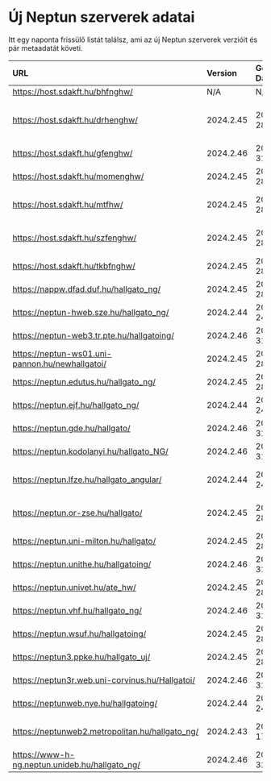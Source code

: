 # Új Neptun szerverek adatai

Itt egy naponta frissülő listát találsz, ami az új Neptun szerverek verzióit és pár metaadatát követi.

| URL                                             | Version   | Generation Date     | Organization Name                         | Captcha Required |
|:----------------------------------------------|:--------|:------------------|:----------------------------------------|:---------------|
| https://host.sdakft.hu/bhfnghw/                 | N/A       | N/A                 | N/A                                       | N/A              |
| https://host.sdakft.hu/drhenghw/                | 2024.2.45 | 2024-10-28T14:29:18 | Debreceni Református Hittudományi Egyetem | 3                |
| https://host.sdakft.hu/gfenghw/                 | 2024.2.46 | 2024-10-31T19:32:21 | Gál Ferenc Egyetem                        | 3                |
| https://host.sdakft.hu/momenghw/                | 2024.2.45 | 2024-10-28T14:29:18 | Moholy-Nagy Művészeti Egyetem             | 3                |
| https://host.sdakft.hu/mtfhw/                   | 2024.2.45 | 2024-10-28T14:29:18 | Magyar Táncművészeti Egyetem              | 3                |
| https://host.sdakft.hu/szfenghw/                | 2024.2.45 | 2024-10-28T14:29:18 | Színház- és Filmművészeti Egyetem         | 3                |
| https://host.sdakft.hu/tkbfnghw/                | 2024.2.45 | 2024-10-28T14:29:18 | A Tan Kapuja Buddhista Főiskola           | 3                |
| https://nappw.dfad.duf.hu/hallgato_ng/          | 2024.2.45 | 2024-10-28T14:29:18 | Dunaújvárosi Egyetem                      | 3                |
| https://neptun-hweb.sze.hu/hallgato_ng/         | 2024.2.44 | 2024-10-24T12:10:25 | Széchenyi István Egyetem                  | 3                |
| https://neptun-web3.tr.pte.hu/hallgatoing/      | 2024.2.46 | 2024-10-31T19:32:21 | Pécsi Tudományegyetem                     | 3                |
| https://neptun-ws01.uni-pannon.hu/newhallgatoi/ | 2024.2.45 | 2024-10-28T14:29:18 | Pannon Egyetem                            | 3                |
| https://neptun.edutus.hu/hallgato_ng/           | 2024.2.45 | 2024-10-28T14:29:18 | Edutus Egyetem                            | 3                |
| https://neptun.ejf.hu/hallgato_ng/              | 2024.2.44 | 2024-10-24T12:10:25 | Eötvös József Főiskola                    | 3                |
| https://neptun.gde.hu/hallgato/                 | 2024.2.46 | 2024-10-31T19:32:21 | Gábor Dénes Egyetem                       | 3                |
| https://neptun.kodolanyi.hu/hallgato_NG/        | 2024.2.46 | 2024-10-31T19:32:21 | Kodolányi János Egyetem                   | 3                |
| https://neptun.lfze.hu/hallgato_angular/        | 2024.2.44 | 2024-10-24T12:10:25 | Liszt Ferenc Zeneművészeti Egyetem        | 3                |
| https://neptun.or-zse.hu/hallgato/              | 2024.2.45 | 2024-10-28T14:29:18 | Országos Rabbiképző - Zsidó Egyetem       | 3                |
| https://neptun.uni-milton.hu/hallgato/          | 2024.2.45 | 2024-10-28T14:29:18 | Milton Friedman Egyetem                   | 3                |
| https://neptun.unithe.hu/hallgatoing/           | 2024.2.46 | 2024-10-31T19:32:21 | Tokaj-Hegyalja Egyetem                    | 1                |
| https://neptun.univet.hu/ate_hw/                | 2024.2.45 | 2024-10-28T14:29:18 | Állatorvostudományi Egyetem               | 3                |
| https://neptun.vhf.hu/hallgato_ng/              | 2024.2.46 | 2024-10-31T19:32:21 | Veszprémi Érseki Főiskola                 | 3                |
| https://neptun.wsuf.hu/hallgatoing/             | 2024.2.45 | 2024-10-28T14:29:18 | Wekerle Sándor Üzleti Főiskola            | 3                |
| https://neptun3.ppke.hu/hallgato_uj/            | 2024.2.45 | 2024-10-28T14:29:18 | Pázmány Péter Katolikus Egyetem           | 3                |
| https://neptun3r.web.uni-corvinus.hu/Hallgatoi/ | 2024.2.46 | 2024-10-31T19:32:21 | Budapesti Corvinus Egyetem                | 3                |
| https://neptunweb.nye.hu/hallgatoing/           | 2024.2.44 | 2024-10-24T12:10:25 | Nyíregyházi Egyetem                       | 3                |
| https://neptunweb2.metropolitan.hu/hallgato_ng/ | 2024.2.43 | 2024-10-17T13:41:57 | Budapesti Metropolitan Egyetem            | 3                |
| https://www-h-ng.neptun.unideb.hu/hallgato_ng/  | 2024.2.46 | 2024-10-31T19:32:21 | Debreceni Egyetem                         | 3                |